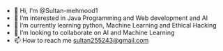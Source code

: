 - 👋 Hi, I’m @Sultan-mehmood1
- 👀 I’m interested in Java Programming and Web development and AI
- 🌱 I’m currently learning python, Machine Learning and Ethical Hacking
- 💞️ I’m looking to collaborate on AI and Machine Learning
- 📫 How to reach me sultan255243@gmail.com

<!---
Sultan-mehmood1/Sultan-mehmood1 is a ✨ special ✨ repository because its `README.md` (this file) appears on your GitHub profile.
You can click the Preview link to take a look at your changes.
--->

